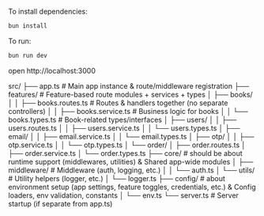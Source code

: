 To install dependencies:
```sh
bun install
```

To run:
```sh
bun run dev
```

open http://localhost:3000


src/
├── app.ts                      # Main app instance & route/middleware registration
├── features/                   # Feature-based route modules + services + types
│   ├── books/
│   │   ├── books.routes.ts     # Routes & handlers together (no separate controllers)
│   │   ├── books.service.ts    # Business logic for books
│   │   └── books.types.ts      # Book-related types/interfaces
│   ├── users/
│   │   ├── users.routes.ts
│   │   ├── users.service.ts
│   │   └── users.types.ts
│   ├── email/
│   │   ├── email.service.ts
│   │   └── email.types.ts
│   ├── otp/
│   │   ├── otp.service.ts
│   │   └── otp.types.ts
│   └── order/
│       ├── order.routes.ts
│       ├── order.service.ts
│       └── order.types.ts
├── core/                      # should be about runtime support (middlewares, utilities) & Shared app-wide modules
│   ├── middleware/            # Middleware (auth, logging, etc.)
│   │   └── auth.ts
│   └── utils/                 # Utility helpers (logger, etc.)
│       └── logger.ts
├── config/                    # about environment setup (app settings, feature toggles, credentials, etc.) &  Config loaders, env validation, constants
│   └── env.ts
└── server.ts                  # Server startup (if separate from app.ts)

